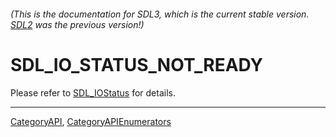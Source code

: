 ###### (This is the documentation for SDL3, which is the current stable version. [SDL2](https://wiki.libsdl.org/SDL2/) was the previous version!)
# SDL_IO_STATUS_NOT_READY

Please refer to [SDL_IOStatus](SDL_IOStatus) for details.

----
[CategoryAPI](CategoryAPI), [CategoryAPIEnumerators](CategoryAPIEnumerators)

